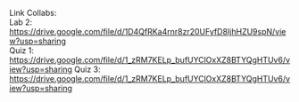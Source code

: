 Link Collabs:  
Lab 2: https://drive.google.com/file/d/1D4QfRKa4rnr8zr20UFyfD8IjhHZU9spN/view?usp=sharing  
Quiz 1: https://drive.google.com/file/d/1_zRM7KELp_bufUYClOxXZ8BTYQgHTUv6/view?usp=sharing 
Quiz 3: https://drive.google.com/file/d/1_zRM7KELp_bufUYClOxXZ8BTYQgHTUv6/view?usp=sharing
